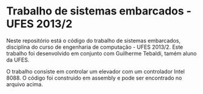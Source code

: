 # Trabalho de sistemas embarcados - UFES 2013/2

Neste repositório está o código do trabalho de sistemas embarcados, disciplina do curso de engenharia de computação - UFES 2013/2.
Este trabalho foi desenvolvido em conjunto com Guilherme Tebaldi, tamém aluno da UFES.

O trabalho consiste em controlar um elevador com um controlador Intel 8088. O código foi construido em assembly e pode ser encontrado no arquivo acima.

